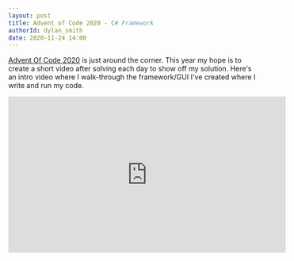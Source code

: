 ```yaml
---
layout: post
title: Advent of Code 2020 - C# Framework
authorId: dylan_smith
date: 2020-11-24 14:00
---
```


[Advent Of Code 2020](https://adventofcode.com/) is just around the corner.  This year my hope is to create a short video after solving each day to show off my solution.  Here's an intro video where I walk-through the framework/GUI I've created where I write and run my code.

<!--more -->

<iframe width="560" height="315" src="https://www.youtube.com/embed/BDeR8KBJnv0" frameborder="0" allow="accelerometer; autoplay; clipboard-write; encrypted-media; gyroscope; picture-in-picture" allowfullscreen></iframe>
